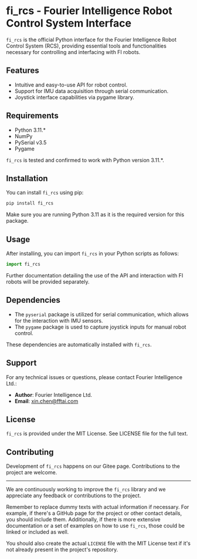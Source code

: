 # fi_rcs - Fourier Intelligence Robot Control System Interface

`fi_rcs` is the official Python interface for the Fourier Intelligence Robot Control System (RCS), providing essential tools and functionalities necessary for controlling and interfacing with FI robots.

## Features

- Intuitive and easy-to-use API for robot control.
- Support for IMU data acquisition through serial communication.
- Joystick interface capabilities via pygame library.

## Requirements

- Python 3.11.*
- NumPy
- PySerial v3.5
- Pygame

`fi_rcs` is tested and confirmed to work with Python version 3.11.*.

## Installation

You can install `fi_rcs` using pip:

```bash
pip install fi_rcs
```

Make sure you are running Python 3.11 as it is the required version for this package.

## Usage

After installing, you can import `fi_rcs` in your Python scripts as follows:

```python
import fi_rcs
```

Further documentation detailing the use of the API and interaction with FI robots will be provided separately.

## Dependencies

- The `pyserial` package is utilized for serial communication, which allows for the interaction with IMU sensors.
- The `pygame` package is used to capture joystick inputs for manual robot control.

These dependencies are automatically installed with `fi_rcs`.

## Support

For any technical issues or questions, please contact Fourier Intelligence Ltd.:

- **Author**: Fourier Intelligence Ltd.
- **Email**: xin.chen@fftai.com

## License

`fi_rcs` is provided under the MIT License. See LICENSE file for the full text.

## Contributing

Development of `fi_rcs` happens on our Gitee page. Contributions to the project are welcome.

---

We are continuously working to improve the `fi_rcs` library and we appreciate any feedback or contributions to the project.

Remember to replace dummy texts with actual information if necessary. For example, if there's a GitHub page for the project or other contact details, you should include them. Additionally, if there is more extensive documentation or a set of examples on how to use `fi_rcs`, those could be linked or included as well.

You should also create the actual `LICENSE` file with the MIT License text if it's not already present in the project's repository.
